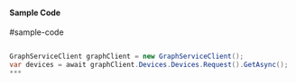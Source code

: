 #### Sample Code
#sample-code 

```C#

GraphServiceClient graphClient = new GraphServiceClient();
var devices = await graphClient.Devices.Devices.Request().GetAsync();
*** 

```